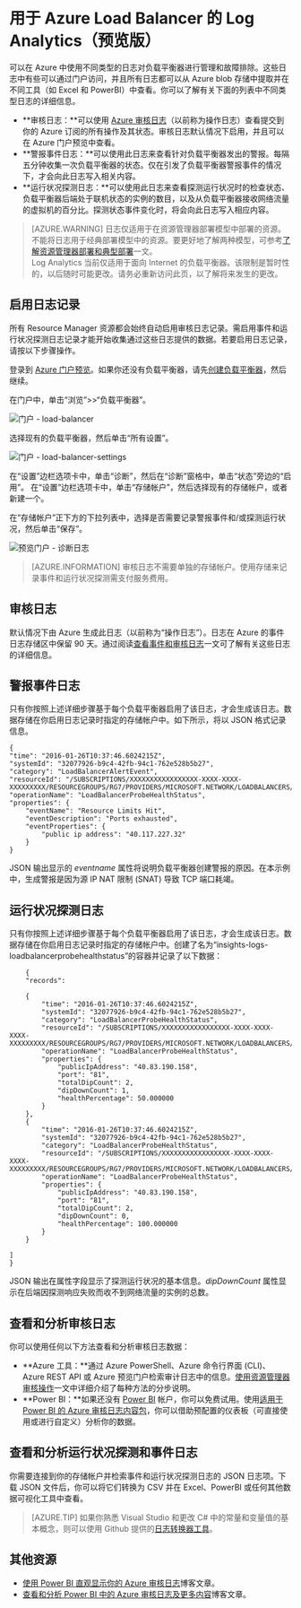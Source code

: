 <!-- diagnostics unavailable in azure portal-->
<properties 
   pageTitle="监视 Load Balancer 的操作、事件和计数器 | Azure"
   description="了解如何为 Azure Load Balancer 启用警报事件以及探测运行状况日志记录"
   services="load-balancer"
   documentationCenter="na"
   authors="joaoma"
   manager="carmonm"
   editor="tysonn"
   tags="azure-resource-manager"
/>
<tags 
   ms.service="load-balancer"
   ms.date="04/05/2016"
   wacn.date="08/29/2016" />

# 用于 Azure Load Balancer 的 Log Analytics（预览版）
可以在 Azure 中使用不同类型的日志对负载平衡器进行管理和故障排除。这些日志中有些可以通过门户访问，并且所有日志都可以从 Azure blob 存储中提取并在不同工具（如 Excel 和 PowerBI）中查看。你可以了解有关下面的列表中不同类型日志的详细信息。


- **审核日志：**可以使用 [Azure 审核日志](/documentation/articles/insights-debugging-with-events)（以前称为操作日志）查看提交到你的 Azure 订阅的所有操作及其状态。审核日志默认情况下启用，并且可以在 Azure 门户预览中查看。
- **警报事件日志：**可以使用此日志来查看针对负载平衡器发出的警报。每隔五分钟收集一次负载平衡器的状态。仅在引发了负载平衡器警报事件的情况下，才会向此日志写入相关内容。
- **运行状况探测日志：**可以使用此日志来查看探测运行状况时的检查状态、负载平衡器后端处于联机状态的实例的数目，以及从负载平衡器接收网络流量的虚拟机的百分比。探测状态事件变化时，将会向此日志写入相应内容。

>[AZURE.WARNING] 日志仅适用于在资源管理器部署模型中部署的资源。不能将日志用于经典部署模型中的资源。要更好地了解两种模型，可参考[了解资源管理器部署和典型部署](/documentation/articles/resource-manager-deployment-model/)一文。<BR> 
Log Analytics 当前仅适用于面向 Internet 的负载平衡器。该限制是暂时性的，以后随时可能更改。请务必重新访问此页，以了解将来发生的更改。

## 启用日志记录
所有 Resource Manager 资源都会始终自动启用审核日志记录。需启用事件和运行状况探测日志记录才能开始收集通过这些日志提供的数据。若要启用日志记录，请按以下步骤操作。

登录到 [Azure 门户预览](http://portal.azure.cn)。如果你还没有负载平衡器，请先[创建负载平衡器](/documentation/articles/load-balancer-get-started-internet-arm-ps/)，然后继续。

在门户中，单击“浏览”>>“负载平衡器”。

![门户 - load-balancer](./media/load-balancer-monitor-log/load-balancer-browse.png)

选择现有的负载平衡器，然后单击“所有设置”。

![门户 - load-balancer-settings](./media/load-balancer-monitor-log/load-balancer-settings.png) 
<BR>

在“设置”边栏选项卡中，单击“诊断”，然后在“诊断”窗格中，单击“状态”旁边的“启用”。
在“设置”边栏选项卡中，单击“存储帐户”，然后选择现有的存储帐户，或者新建一个。

在“存储帐户”正下方的下拉列表中，选择是否需要记录警报事件和/或探测运行状况，然后单击“保存”。

![预览门户 - 诊断日志](./media/load-balancer-monitor-log/load-balancer-diagnostics.png)  


>[AZURE.INFORMATION] 审核日志不需要单独的存储帐户。使用存储来记录事件和运行状况探测需支付服务费用。

## 审核日志
默认情况下由 Azure 生成此日志（以前称为“操作日志”）。日志在 Azure 的事件日志存储区中保留 90 天。通过阅读[查看事件和审核日志](/documentation/articles/insights-debugging-with-events/)一文可了解有关这些日志的详细信息。

## 警报事件日志
只有你按照上述详细步骤基于每个负载平衡器启用了该日志，才会生成该日志。数据存储在你启用日志记录时指定的存储帐户中。如下所示，将以 JSON 格式记录信息。

	
	{
    "time": "2016-01-26T10:37:46.6024215Z",
	"systemId": "32077926-b9c4-42fb-94c1-762e528b5b27",
    "category": "LoadBalancerAlertEvent",
    "resourceId": "/SUBSCRIPTIONS/XXXXXXXXXXXXXXXXX-XXXX-XXXX-XXXXXXXXX/RESOURCEGROUPS/RG7/PROVIDERS/MICROSOFT.NETWORK/LOADBALANCERS/WWEBLB",
    "operationName": "LoadBalancerProbeHealthStatus",
    "properties": {
        "eventName": "Resource Limits Hit",
        "eventDescription": "Ports exhausted",
        "eventProperties": {
            "public ip address": "40.117.227.32"
        }
    }
	

JSON 输出显示的 *eventname* 属性将说明负载平衡器创建警报的原因。在本示例中，生成警报是因为源 IP NAT 限制 (SNAT) 导致 TCP 端口耗竭。

## 运行状况探测日志
只有你按照上述详细步骤基于每个负载平衡器启用了该日志，才会生成该日志。数据存储在你启用日志记录时指定的存储帐户中。创建了名为“insights-logs-loadbalancerprobehealthstatus”的容器并记录了以下数据：

		{
	    "records":

	    {
	   		"time": "2016-01-26T10:37:46.6024215Z",
	        "systemId": "32077926-b9c4-42fb-94c1-762e528b5b27",
	        "category": "LoadBalancerProbeHealthStatus",
	        "resourceId": "/SUBSCRIPTIONS/XXXXXXXXXXXXXXXXX-XXXX-XXXX-XXXX-XXXXXXXXX/RESOURCEGROUPS/RG7/PROVIDERS/MICROSOFT.NETWORK/LOADBALANCERS/WWEBLB",
	        "operationName": "LoadBalancerProbeHealthStatus",
	        "properties": {
	            "publicIpAddress": "40.83.190.158",
	            "port": "81",
	            "totalDipCount": 2,
	            "dipDownCount": 1,
	            "healthPercentage": 50.000000
	        }
	    },
	    {
	        "time": "2016-01-26T10:37:46.6024215Z",
			"systemId": "32077926-b9c4-42fb-94c1-762e528b5b27",
	        "category": "LoadBalancerProbeHealthStatus",
	        "resourceId": "/SUBSCRIPTIONS/XXXXXXXXXXXXXXXXX-XXXX-XXXX-XXXX-XXXXXXXXX/RESOURCEGROUPS/RG7/PROVIDERS/MICROSOFT.NETWORK/LOADBALANCERS/WWEBLB",
	        "operationName": "LoadBalancerProbeHealthStatus",
	        "properties": {
	            "publicIpAddress": "40.83.190.158",
	            "port": "81",
	            "totalDipCount": 2,
	            "dipDownCount": 0,
	            "healthPercentage": 100.000000
	        }
	    }

	]
	}

JSON 输出在属性字段显示了探测运行状况的基本信息。*dipDownCount* 属性显示在后端因探测响应失败而收不到网络流量的实例的总数。

## 查看和分析审核日志
你可以使用任何以下方法查看和分析审核日志数据：

- **Azure 工具：**通过 Azure PowerShell、Azure 命令行界面 (CLI)、Azure REST API 或 Azure 预览门户检索审计日志中的信息。[使用资源管理器审核操作](/documentation/articles/resource-group-audit/)一文中详细介绍了每种方法的分步说明。
- **Power BI：**如果还没有 [Power BI](https://powerbi.microsoft.com/pricing) 帐户，你可以免费试用。使用[适用于 Power BI 的 Azure 审核日志内容包](https://powerbi.microsoft.com/documentation/powerbi-content-pack-azure-audit-logs)，你可以借助预配置的仪表板（可直接使用或进行自定义）分析你的数据。

## 查看和分析运行状况探测和事件日志 
你需要连接到你的存储帐户并检索事件和运行状况探测日志的 JSON 日志项。下载 JSON 文件后，你可以将它们转换为 CSV 并在 Excel、PowerBI 或任何其他数据可视化工具中查看。

>[AZURE.TIP] 如果你熟悉 Visual Studio 和更改 C# 中的常量和变量值的基本概念，则可以使用 Github 提供的[日志转换器工具](https://github.com/Azure-Samples/networking-dotnet-log-converter)。

## 其他资源

- [使用 Power BI 直观显示你的 Azure 审核日志](http://blogs.msdn.com/b/powerbi/archive/2015/09/30/monitor-azure-audit-logs-with-power-bi.aspx)博客文章。
- [查看和分析 Power BI 中的 Azure 审核日志及更多内容](https://azure.microsoft.com/blog/analyze-azure-audit-logs-in-powerbi-more/)博客文章。

<!---HONumber=Mooncake_0822_2016-->